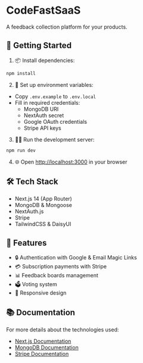 # CodeFastSaaS

A feedback collection platform for your products.

## 🚀 Getting Started

1. 📦 Install dependencies:

```bash
npm install
```

2. 🔑 Set up environment variables:

- Copy `.env.example` to `.env.local`
- Fill in required credentials:
  - MongoDB URI
  - NextAuth secret
  - Google OAuth credentials
  - Stripe API keys

3. 🏃‍♂️ Run the development server:

```bash
npm run dev
```

4. 🌐 Open [http://localhost:3000](http://localhost:3000) in your browser

## 🛠️ Tech Stack

- Next.js 14 (App Router)
- MongoDB & Mongoose
- NextAuth.js
- Stripe
- TailwindCSS & DaisyUI

## 📝 Features

- 🔒 Authentication with Google & Email Magic Links
- 💳 Subscription payments with Stripe
- 📊 Feedback boards management
- 🗳️ Voting system
- 🎨 Responsive design

## 📚 Documentation

For more details about the technologies used:

- [Next.js Documentation](https://nextjs.org/docs)
- [MongoDB Documentation](https://docs.mongodb.com)
- [Stripe Documentation](https://stripe.com/docs)
